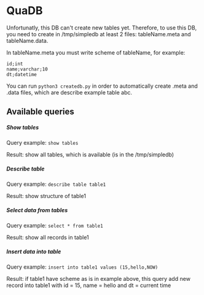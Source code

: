 # QuaDB

Unfortunatly, this DB can't create new tables yet. 
Therefore, to use this DB, you need to create in /tmp/simpledb at least 2 files: tableName.meta and tableName.data.
 
 In tableName.meta you must write scheme of tableName, for example:
 
 ```
 id;int
name;varchar;10
dt;datetime
```

You can run ``python3 createdb.py`` in order to automatically create .meta and .data files, which are describe example table abc.

## Available queries

##### Show tables

Query example: ``show tables``

Result: show all tables, which is available (is in the /tmp/simpledb)

##### Describe table

Query example: ``describe table table1``

Result: show structure of table1

##### Select data from tables

Query example: ``select * from table1``

Result: show all records in table1

##### Insert data into table

Query example: ``insert into table1 values (15,hello,NOW)``

Result: if table1 have scheme as is in example above, this query add new record into table1 with id = 15, name = hello and dt = current time

